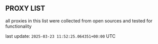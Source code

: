 ## PROXY LIST

all proxies in this list were collected from open sources and tested for functionality

last update: `2025-03-23 11:52:25.064351+00:00` UTC